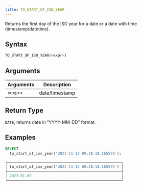 ```yaml
---
title: TO_START_OF_ISO_YEAR
---
```


Returns the first day of the ISO year for a date or a date with time (timestamp/datetime).

## Syntax

```sql
TO_START_OF_ISO_YEAR(<expr>)
```

## Arguments

| Arguments | Description    |
|-----------|----------------|
| `<expr>`  | date/timestamp |

## Return Type

`DATE`, returns date in “YYYY-MM-DD” format.

## Examples

```sql
SELECT
  to_start_of_iso_year('2023-11-12 09:38:18.165575');

┌────────────────────────────────────────────────────┐
│ to_start_of_iso_year('2023-11-12 09:38:18.165575') │
├────────────────────────────────────────────────────┤
│ 2023-01-02                                         │
└────────────────────────────────────────────────────┘
```
